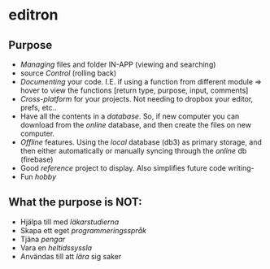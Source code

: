 # editron

## Purpose

- *Managing* files and folder IN-APP (viewing and searching)
- source *Control* (rolling back)
- *Documenting* your code. I.E. if using a function from different module => hover to view the functions [return type, purpose, input, comments]
- *Cross-platform* for your projects. Not needing to dropbox your editor, prefs, etc..
- Have all the contents in a *database*. So, if new computer you can download from the *online* database, and then create the files on new computer.
- *Offline* features. Using the *local* database (db3) as primary storage, and then either automatically or manually syncing through the *online* db (firebase)
- Good *reference* project to display. Also simplifies future code writing-
- Fun *hobby*

## What the purpose is NOT:

- Hjälpa till med *läkarstudierna*
- Skapa ett eget *programmeringsspråk*
- Tjäna *pengar*
- Vara en *heltidssyssla*
- Användas till att *lära* sig saker

